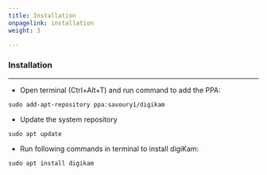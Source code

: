 ```yaml
---
title: Installation
onpagelink: installation
weight: 3

---
```


### **Installation**
------------

- Open terminal (Ctrl+Alt+T) and run command to add the PPA:
 
 ```
sudo add-apt-repository ppa:savoury1/digikam
```

- Update the system repository
 
 ```
sudo apt update
```

- Run following commands in terminal to install digiKam:
 
 ```
sudo apt install digikam
```
